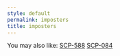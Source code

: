 ```yaml
---
style: default
permalink: imposters
title: imposters
---
```

You may also like:
[SCP-588](http://scp-wiki.net/scp-588)
[SCP-084](http://scp-wiki.net/scp-084)